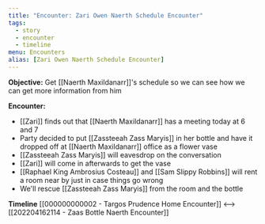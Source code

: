 ```yaml
---
title: "Encounter: Zari Owen Naerth Schedule Encounter"
tags:
  - story
  - encounter
  - timeline
menu: Encounters
alias: [Zari Owen Naerth Schedule Encounter]
---
```

**Objective:** Get [[Naerth Maxildanarr]]'s schedule so we can see how we can get more information from him

**Encounter:**
*  [[Zari]] finds out that [[Naerth Maxildanarr]] has a meeting today at 6 and 7 
* Party decided to put [[Zassteeah Zass Maryis]] in her bottle and have it dropped off at [[Naerth Maxildanarr]] office as a flower vase
* [[Zassteeah Zass Maryis]] will eavesdrop on the conversation
* [[Zari]] will come in afterwards to get the vase
* [[Raphael King Ambrosius Costeau]] and [[Sam Slippy Robbins]] will rent a room near by just in case things go wrong
* We'll rescue [[Zassteeah Zass Maryis]] from the room and the bottle

**Timeline**
[[000000000002 - Targos Prudence Home Encounter]] <--> [[202204162114 - Zaas Bottle Naerth Encounter]]